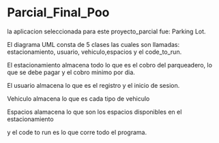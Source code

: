 # Parcial_Final_Poo

la aplicacion seleccionada para este proyecto_parcial fue: Parking Lot.

El diagrama UML consta de 5 clases las cuales son llamadas: estacionamiento, usuario, vehiculo,espacios y el code_to_run.

El estacionamiento almacena todo lo que es el cobro del parqueadero, lo que se debe pagar y el cobro minimo por dia.

El usuario almacena lo que es el registro y el inicio de sesion.

Vehiculo almacena lo que es cada tipo de vehiculo

Espacios alamacena lo que son los espacios disponibles en el estacionamiento

y el code to run es lo que corre todo el programa.